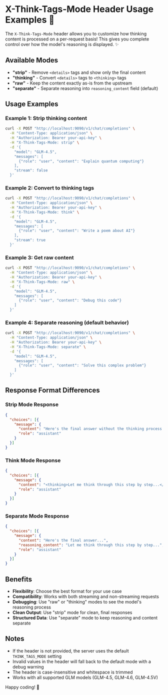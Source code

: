 # X-Think-Tags-Mode Header Usage Examples 🚀

The `X-Think-Tags-Mode` header allows you to customize how thinking content is processed on a per-request basis! This gives you complete control over how the model's reasoning is displayed. ✨

## Available Modes

- **"strip"** - Remove `<details>` tags and show only the final content
- **"thinking"** - Convert `<details>` tags to `<thinking>` tags
- **"raw"** - Keep the content exactly as-is from the upstream
- **"separate"** - Separate reasoning into `reasoning_content` field (default)

## Usage Examples

### Example 1: Strip thinking content
```bash
curl -X POST "http://localhost:9090/v1/chat/completions" \
  -H "Content-Type: application/json" \
  -H "Authorization: Bearer your-api-key" \
  -H "X-Think-Tags-Mode: strip" \
  -d '{
    "model": "GLM-4.5",
    "messages": [
      {"role": "user", "content": "Explain quantum computing"}
    ],
    "stream": false
  }'
```

### Example 2: Convert to thinking tags
```bash
curl -X POST "http://localhost:9090/v1/chat/completions" \
  -H "Content-Type: application/json" \
  -H "Authorization: Bearer your-api-key" \
  -H "X-Think-Tags-Mode: think" \
  -d '{
    "model": "GLM-4.5",
    "messages": [
      {"role": "user", "content": "Write a poem about AI"}
    ],
    "stream": true
  }'
```

### Example 3: Get raw content
```bash
curl -X POST "http://localhost:9090/v1/chat/completions" \
  -H "Content-Type: application/json" \
  -H "Authorization: Bearer your-api-key" \
  -H "X-Think-Tags-Mode: raw" \
  -d '{
    "model": "GLM-4.5",
    "messages": [
      {"role": "user", "content": "Debug this code"}
    ]
  }'
```

### Example 4: Separate reasoning (default behavior)
```bash
curl -X POST "http://localhost:9090/v1/chat/completions" \
  -H "Content-Type: application/json" \
  -H "Authorization: Bearer your-api-key" \
  -H "X-Think-Tags-Mode: separate" \
  -d '{
    "model": "GLM-4.5",
    "messages": [
      {"role": "user", "content": "Solve this complex problem"}
    ]
  }'
```

## Response Format Differences

### Strip Mode Response
```json
{
  "choices": [{
    "message": {
      "content": "Here's the final answer without the thinking process...",
      "role": "assistant"
    }
  }]
}
```

### Think Mode Response
```json
{
  "choices": [{
    "message": {
      "content": "<thinking>Let me think through this step by step...</thinking>Here's my final answer.",
      "role": "assistant"
    }
  }]
}
```

### Separate Mode Response
```json
{
  "choices": [{
    "message": {
      "content": "Here's the final answer...",
      "reasoning_content": "Let me think through this step by step...",
      "role": "assistant"
    }
  }]
}
```

## Benefits

- **Flexibility**: Choose the best format for your use case
- **Compatibility**: Works with both streaming and non-streaming requests
- **Debugging**: Use "raw" or "thinking" modes to see the model's reasoning process
- **Clean Output**: Use "strip" mode for clean, final responses
- **Structured Data**: Use "separate" mode to keep reasoning and content separate

## Notes

- If the header is not provided, the server uses the default `THINK_TAGS_MODE` setting
- Invalid values in the header will fall back to the default mode with a debug warning
- The header is case-insensitive and whitespace is trimmed
- Works with all supported GLM models (GLM-4.5, GLM-4.6, GLM-4.5V)

Happy coding! 🎉